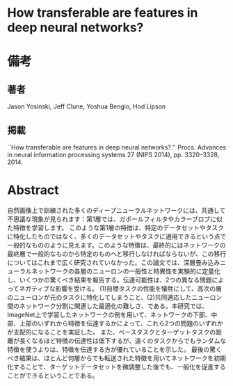 # How transferable are features in deep neural networks?

# 備考

## 著者

Jason Yosinski, Jeff Clune, Yoshua Bengio, Hod Lipson

## 掲載

``How transferable are features in deep neural networks?.'' Procs. Advances in neural information processing systems 27 (NIPS 2014), pp. 3320–3328, 2014.

# Abstract

自然画像上で訓練された多くのディープニューラルネットワークには、共通して不思議な現象が見られます：第1層では、ガボールフィルタやカラーブロブに似た特徴を学習します。 このような第1層の特徴は、特定のデータセットやタスクに特化したものではなく、多くのデータセットやタスクに適用できるという点で一般的なもののように見えます。このような特徴は、最終的にはネットワークの最終層で一般的なものから特定のものへと移行しなければならないが、この移行についてはこれまで広く研究されていなかった。この論文では、深層畳み込みニューラルネットワークの各層のニューロンの一般性と特異性を実験的に定量化し、いくつかの驚くべき結果を報告する。伝達可能性は、2つの異なる問題によってネガティブな影響を受ける。 (1)目標タスクの性能を犠牲にして、高次の層のニューロンが元のタスクに特化してしまうこと、(2)共同適応したニューロン間のネットワーク分割に関連した最適化の難しさ、である。本研究では、ImageNet上で学習したネットワークの例を用いて、ネットワークの下部、中部、上部のいずれから特徴を伝達するかによって、これら2つの問題のいずれかが支配的になることを実証した。 また、ベースタスクとターゲットタスクの距離が長くなるほど特徴の伝達性は低下するが、遠くのタスクからでもランダムな特徴を使うよりは、特徴を伝達する方が優れていることを示した。 最後の驚くべき結果は、ほとんど何層からでも転送された特徴を用いてネットワークを初期化することで、ターゲットデータセットを微調整した後でも、一般化を促進することができるということである。